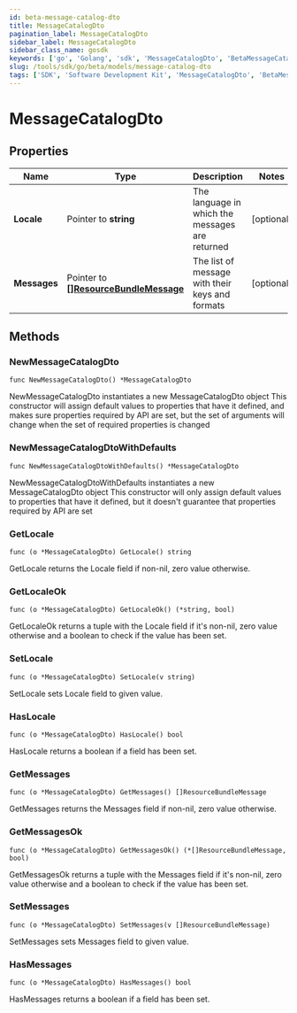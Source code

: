 ```yaml
---
id: beta-message-catalog-dto
title: MessageCatalogDto
pagination_label: MessageCatalogDto
sidebar_label: MessageCatalogDto
sidebar_class_name: gosdk
keywords: ['go', 'Golang', 'sdk', 'MessageCatalogDto', 'BetaMessageCatalogDto'] 
slug: /tools/sdk/go/beta/models/message-catalog-dto
tags: ['SDK', 'Software Development Kit', 'MessageCatalogDto', 'BetaMessageCatalogDto']
---
```


# MessageCatalogDto

## Properties

Name | Type | Description | Notes
------------ | ------------- | ------------- | -------------
**Locale** | Pointer to **string** | The language in which the messages are returned | [optional] 
**Messages** | Pointer to [**[]ResourceBundleMessage**](resource-bundle-message) | The list of message with their keys and formats | [optional] 

## Methods

### NewMessageCatalogDto

`func NewMessageCatalogDto() *MessageCatalogDto`

NewMessageCatalogDto instantiates a new MessageCatalogDto object
This constructor will assign default values to properties that have it defined,
and makes sure properties required by API are set, but the set of arguments
will change when the set of required properties is changed

### NewMessageCatalogDtoWithDefaults

`func NewMessageCatalogDtoWithDefaults() *MessageCatalogDto`

NewMessageCatalogDtoWithDefaults instantiates a new MessageCatalogDto object
This constructor will only assign default values to properties that have it defined,
but it doesn't guarantee that properties required by API are set

### GetLocale

`func (o *MessageCatalogDto) GetLocale() string`

GetLocale returns the Locale field if non-nil, zero value otherwise.

### GetLocaleOk

`func (o *MessageCatalogDto) GetLocaleOk() (*string, bool)`

GetLocaleOk returns a tuple with the Locale field if it's non-nil, zero value otherwise
and a boolean to check if the value has been set.

### SetLocale

`func (o *MessageCatalogDto) SetLocale(v string)`

SetLocale sets Locale field to given value.

### HasLocale

`func (o *MessageCatalogDto) HasLocale() bool`

HasLocale returns a boolean if a field has been set.

### GetMessages

`func (o *MessageCatalogDto) GetMessages() []ResourceBundleMessage`

GetMessages returns the Messages field if non-nil, zero value otherwise.

### GetMessagesOk

`func (o *MessageCatalogDto) GetMessagesOk() (*[]ResourceBundleMessage, bool)`

GetMessagesOk returns a tuple with the Messages field if it's non-nil, zero value otherwise
and a boolean to check if the value has been set.

### SetMessages

`func (o *MessageCatalogDto) SetMessages(v []ResourceBundleMessage)`

SetMessages sets Messages field to given value.

### HasMessages

`func (o *MessageCatalogDto) HasMessages() bool`

HasMessages returns a boolean if a field has been set.


